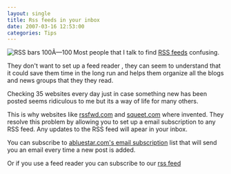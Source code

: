 ```yaml
---
layout: single
title: Rss feeds in your inbox 
date: 2007-03-16 12:53:00
categories: Tips
---
```


<p align="left"><a href="/public/uploads/2007/03/logosqueetrssbars.png" title="RSS bars 100Ã—100"><img src="/public/uploads/2007/03/logosqueetrssbars.png" alt="RSS bars 100Ã—100" align="left" /></a>Most people that I talk to find <a href="/what-are-rss-feeds-and-how-to-use-them/">RSS feeds</a> confusing.</p>
<p align="left">They don't want to set up a feed reader , they can seem to understand that it could save them time in the long run and helps them organize all the blogs and news groups that they they read.</p>
<p align="left">Checking 35 websites every day just in case something new has been posted seems ridiculous to me but its a way of life for many others.</p>
This is why websites like  <a href="http://www.rssfwd.com/">rssfwd.com</a> and <a href="http://squeet.com/">squeet.com</a> where invented. They resolve this problem by allowing you to set up a email subscription to any RSS feed. Any updates to the RSS feed will apear in your inbox.

You can subscribe to <a href="http://www.feedburner.com/fb/a/emailverifySubmit?feedId=761260">abluestar.com's email subscription</a> list that will send you an email every time a new post is added.

Or if you use a feed reader you can subscribe to our <a href="feed:http//feeds.feedburner.com/Abluestar">rss feed</a>
